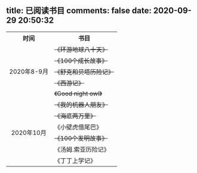 title: 已阅读书目
comments: false
date: 2020-09-29 20:50:32
---
<table>
  <tr>
    <th align='center'>时间</th>
    <th align='center'>书目</th>
  </tr>
    <tr>
      <td rowspan="5"  align='center'>2020年8-9月</td>
      <td><s>《环游地球八十天》</s></td>
  </tr>
  <tr>
      <td><s>《100个成长故事》</s></td>
  </tr>
  <tr>
      <td><s>《舒克和贝塔历险记》</s></td>
  </tr>
  <tr>
      <td><s>《西游记》</s></td>
  </tr>
  <tr>
      <td><s>《Good night owl》</s></td>
  </tr>
  <tr>
    <td rowspan="6"  align='center'>2020年10月</td>
    <td><s>《我的机器人朋友》</s></td>
  </tr>
  <tr>
    <td><s>《海底两万里》</s></td>
  </tr>
  <tr>
    <td>《小壁虎借尾巴》</td>
  </tr>
  <tr>
    <td><s>《100个发明故事》</s></td>
  </tr>
  <tr>
    <td>《汤姆.索亚历险记》</td>
  </tr>
  <tr>
    <td>《丁丁上学记》</td>
  </tr>
</table>